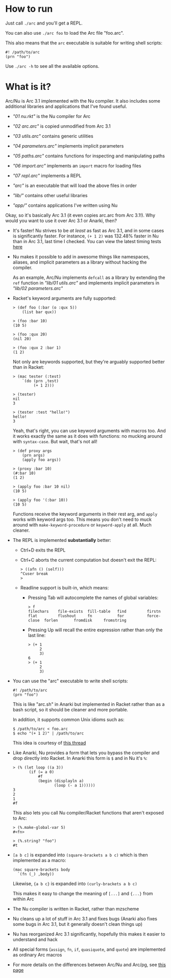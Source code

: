 How to run
==========

Just call `./arc` and you'll get a REPL.

You can also use `./arc foo` to load the Arc file "foo.arc".

This also means that the `arc` executable is suitable for writing shell
scripts:

    #! /path/to/arc
    (prn "foo")

Use `./arc -h` to see all the available options.


What is it?
===========

Arc/Nu is Arc 3.1 implemented with the Nu compiler. It also includes some
additional libraries and applications that I've found useful.

  * _"01 nu.rkt"_ is the Nu compiler for Arc
  * _"02 arc.arc"_ is copied unmodified from Arc 3.1
  * _"03 utils.arc"_ contains generic utilities
  * _"04 parameters.arc"_ implements implicit parameters
  * _"05 paths.arc"_ contains functions for inspecting and manipulating paths
  * _"06 import.arc"_ implements an `import` macro for loading files
  * _"07 repl.arc"_ implements a REPL
  * _"arc"_ is an executable that will load the above files in order

  * _"lib/"_ contains other useful libraries
  * _"app/"_ contains applications I've written using Nu

Okay, so it's basically Arc 3.1 (it even copies arc.arc from Arc 3.1!).
Why would you want to use it over Arc 3.1 or Anarki, then?

  * It's faster! Nu strives to be *at least* as fast as Arc 3.1, and in some
    cases is significantly faster. For instance, `(+ 1 2)` was 132.48% faster
    in Nu than in Arc 3.1, last time I checked. You can view the latest timing
    tests [here](timing)

  * Nu makes it possible to add in awesome things like namespaces, aliases,
    and implicit parameters as a library without hacking the compiler.

    As an example, Arc/Nu implements `defcall` as a library by extending the
    `ref` function in _"lib/01 utils.arc"_ and implements implicit parameters
    in _"lib/02 parameters.arc"_

  * Racket's keyword arguments are fully supported:

        > (def foo (:bar (o :qux 5))
            (list bar qux))

        > (foo :bar 10)
        (10 5)

        > (foo :qux 20)
        (nil 20)

        > (foo :qux 2 :bar 1)
        (1 2)

    Not only are keywords supported, but they're arguably supported better
    than in Racket:

        > (mac tester (:test)
            `(do (prn ,test)
                 (+ 1 2)))

        > (tester)
        nil
        3

        > (tester :test "hello!")
        hello!
        3

    Yeah, that's right, you can use keyword arguments with macros too. And it
    works exactly the same as it does with functions: no mucking around with
    `syntax-case`. But wait, that's not all!

        > (def proxy args
            (prn args)
            (apply foo args))

        > (proxy :bar 10)
        (#:bar 10)
        (1 2)

        > (apply foo :bar 10 nil)
        (10 5)

        > (apply foo '(:bar 10))
        (10 5)

    Functions receive the keyword arguments in their rest arg, and `apply`
    works with keyword args too. This means you don't need to muck around
    with `make-keyword-procedure` or `keyword-apply` at all. Much cleaner.

  * The REPL is implemented **substantially** better:

      * Ctrl+D exits the REPL

      * Ctrl+C aborts the current computation but doesn't exit the REPL:

            > ((afn () (self)))
            ^Cuser break
            >

      * Readline support is built-in, which means:

          * Pressing Tab will autocomplete the names of global variables:

                > f
                filechars    file-exists  fill-table   find         firstn       flat         flushout     fn           for          force-close  forlen       fromdisk     fromstring

          * Pressing Up will recall the entire expression rather than only the
            last line:

                > (+ 1
                     2
                     3)
                6
                > (+ 1
                     2
                     3)

  * You can use the "arc" executable to write shell scripts:

        #! /path/to/arc
        (prn "foo")

    This is like "arc.sh" in Anarki but implemented in Racket rather than as a
    bash script, so it should be cleaner and more portable.

    In addition, it supports common Unix idioms such as:

        $ /path/to/arc < foo.arc
        $ echo "(+ 1 2)" | /path/to/arc

    This idea is courtesy of [this thread](http://arclanguage.org/item?id=10344)

  * Like Anarki, Nu provides a form that lets you bypass the compiler and drop
    directly into Racket. In Anarki this form is `$` and in Nu it's `%`:

        > (% (let loop ((a 3))
               (if (= a 0)
                   #f
                   (begin (displayln a)
                          (loop (- a 1))))))
        3
        2
        1
        #f

    This also lets you call Nu compiler/Racket functions that aren't exposed
    to Arc:

        > (%.make-global-var 5)
        #<fn>

        > (%.string? "foo")
        #t

  * `[a b c]` is expanded into `(square-brackets a b c)` which is then
    implemented as a macro:

        (mac square-brackets body
          `(fn (_) ,body))

    Likewise, `{a b c}` is expanded into `(curly-brackets a b c)`

    This makes it easy to change the meaning of `[...]` and `{...}` from
    within Arc

  * The Nu compiler is written in Racket, rather than mzscheme

  * Nu cleans up a lot of stuff in Arc 3.1 and fixes bugs (Anarki also fixes
    some bugs in Arc 3.1, but it generally doesn't clean things up)

  * Nu has reorganized Arc 3.1 significantly, hopefully this makes it easier
    to understand and hack

  * All special forms (`assign`, `fn`, `if`, `quasiquote`, and `quote`) are
    implemented as ordinary Arc macros

  * For more details on the differences between Arc/Nu and Arc/pg, see [this
    page](../../blob/arc%2Fnu/notes/differences.md)
